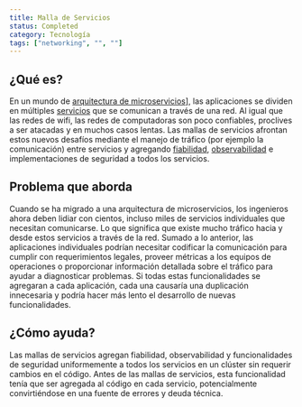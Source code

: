 ```yaml
---
title: Malla de Servicios
status: Completed
category: Tecnología
tags: ["networking", "", ""]
---
```


## ¿Qué es?

En un mundo de [arquitectura de microservicios](/es/microservices-architecture/)], las aplicaciones se dividen en múltiples [servicios](/service/) que se comunican a través de una red.
Al igual que las redes de wifi, las redes de computadoras son poco confiables, proclives a ser atacadas y en muchos casos lentas.
Las mallas de servicios afrontan estos nuevos desafíos mediante el manejo de tráfico (por ejemplo la comunicación) entre servicios y
agregando [fiabilidad](/es/reliability/), [observabilidad](/es/observability/) e implementaciones de seguridad a todos los servicios.

## Problema que aborda

Cuando se ha migrado a una arquitectura de microservicios, los ingenieros ahora deben lidiar con cientos,
incluso miles de servicios individuales que necesitan comunicarse.
Lo que significa que existe mucho tráfico hacia y desde estos servicios a través de la red.
Sumado a lo anterior, las aplicaciones individuales podrían necesitar codificar la comunicación para cumplir con requerimientos legales,
proveer métricas a los equipos de operaciones o proporcionar información detallada sobre el tráfico para ayudar a diagnosticar problemas.
Si todas estas funcionalidades se agregaran a cada aplicación,
cada una causaría una duplicación innecesaria y podría hacer más lento el desarrollo de nuevas funcionalidades.

## ¿Cómo ayuda?

Las mallas de servicios agregan fiabilidad, observabilidad y funcionalidades de seguridad
uniformemente a todos los servicios en un clúster sin requerir cambios en el código.
Antes de las mallas de servicios, esta funcionalidad tenía que ser agregada al código en cada servicio,
potencialmente convirtiéndose en una fuente de errores y deuda técnica.